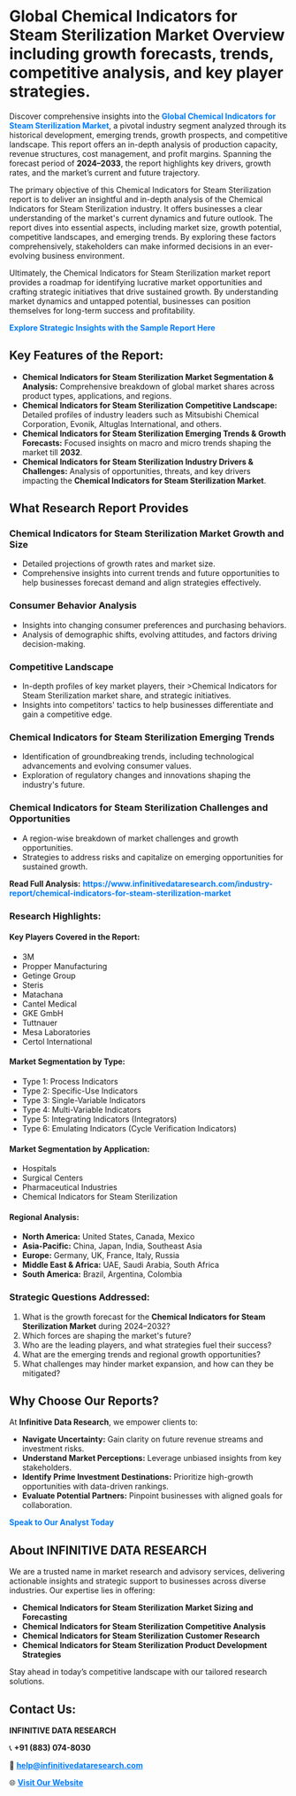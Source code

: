 <h1>Global Chemical Indicators for Steam Sterilization Market Overview including growth forecasts, trends, competitive analysis, and key player strategies.</h1>
<p>
Discover comprehensive insights into the 
<a href="https://www.infinitivedataresearch.com/industry-report/chemical-indicators-for-steam-sterilization-market" rel="dofollow" style="color: #007BFF; text-decoration: none;"><strong>Global Chemical Indicators for Steam Sterilization Market</strong></a>, a pivotal industry segment analyzed through its historical development, emerging trends, growth prospects, and competitive landscape. This report offers an in-depth analysis of production capacity, revenue structures, cost management, and profit margins. Spanning the forecast period of <strong>2024–2033</strong>, the report highlights key drivers, growth rates, and the market’s current and future trajectory.
</p>
<p>
The primary objective of this Chemical Indicators for Steam Sterilization report is to deliver an insightful and in-depth analysis of the Chemical Indicators for Steam Sterilization industry. It offers businesses a clear understanding of the market's current dynamics and future outlook. The report dives into essential aspects, including market size, growth potential, competitive landscapes, and emerging trends. By exploring these factors comprehensively, stakeholders can make informed decisions in an ever-evolving business environment.
</p>
<p>
Ultimately, the Chemical Indicators for Steam Sterilization market report provides a roadmap for identifying lucrative market opportunities and crafting strategic initiatives that drive sustained growth. By understanding market dynamics and untapped potential, businesses can position themselves for long-term success and profitability.
</p>
<p>
<a href="https://www.infinitivedataresearch.com/request-sample/reportId=110610" style="color: #007BFF; text-decoration: none;"><strong>Explore Strategic Insights with the Sample Report Here</strong></a>
</p>

<h2>Key Features of the Report:</h2>
<ul>
<li><strong>Chemical Indicators for Steam Sterilization Market Segmentation & Analysis:</strong> Comprehensive breakdown of global market shares across product types, applications, and regions.</li>
<li><strong>Chemical Indicators for Steam Sterilization Competitive Landscape:</strong> Detailed profiles of industry leaders such as Mitsubishi Chemical Corporation, Evonik, Altuglas International, and others.</li>
<li><strong>Chemical Indicators for Steam Sterilization Emerging Trends & Growth Forecasts:</strong> Focused insights on macro and micro trends shaping the market till <strong>2032</strong>.</li>
<li><strong>Chemical Indicators for Steam Sterilization Industry Drivers & Challenges:</strong> Analysis of opportunities, threats, and key drivers impacting the <strong>Chemical Indicators for Steam Sterilization Market</strong>.</li>
</ul>

<h2>What Research Report Provides</h2>
<h3>Chemical Indicators for Steam Sterilization Market Growth and Size</h3>
<ul>
<li>Detailed projections of growth rates and market size.</li>
<li>Comprehensive insights into current trends and future opportunities to help businesses forecast demand and align strategies effectively.</li>
</ul>

<h3>Consumer Behavior Analysis</h3>
<ul>
<li>Insights into changing consumer preferences and purchasing behaviors.</li>
<li>Analysis of demographic shifts, evolving attitudes, and factors driving decision-making.</li>
</ul>

<h3>Competitive Landscape</h3>
<ul>
<li>In-depth profiles of key market players, their >Chemical Indicators for Steam Sterilization market share, and strategic initiatives.</li>
<li>Insights into competitors' tactics to help businesses differentiate and gain a competitive edge.</li>
</ul>

<h3>Chemical Indicators for Steam Sterilization Emerging Trends</h3>
<ul>
<li>Identification of groundbreaking trends, including technological advancements and evolving consumer values.</li>
<li>Exploration of regulatory changes and innovations shaping the industry's future.</li>
</ul>

<h3>Chemical Indicators for Steam Sterilization Challenges and Opportunities</h3>
<ul>
<li>A region-wise breakdown of market challenges and growth opportunities.</li>
<li>Strategies to address risks and capitalize on emerging opportunities for sustained growth.</li>
</ul>
<p><strong>Read Full Analysis:</strong> <a href="https://www.infinitivedataresearch.com/industry-report/chemical-indicators-for-steam-sterilization-market" rel="dofollow" style="color: #007BFF; text-decoration: none;"><strong>https://www.infinitivedataresearch.com/industry-report/chemical-indicators-for-steam-sterilization-market</strong></a></p>
<h3>Research Highlights:</h3>
<h4>Key Players Covered in the Report:</h4>
<ul><li>3M</li><li>Propper Manufacturing</li><li>Getinge Group</li><li>Steris</li><li>Matachana</li><li>Cantel Medical</li><li>GKE GmbH</li><li>Tuttnauer</li><li>Mesa Laboratories</li><li>Certol International</li></ul>
<h4>Market Segmentation by Type:</h4>
<ul><li>Type 1: Process Indicators</li><li>Type 2: Specific-Use Indicators</li><li>Type 3: Single-Variable Indicators</li><li>Type 4: Multi-Variable Indicators</li><li>Type 5: Integrating Indicators (Integrators)</li><li>Type 6: Emulating Indicators (Cycle Verification Indicators)</li></ul>
<h4>Market Segmentation by Application:</h4>
<ul><li>Hospitals</li><li>Surgical Centers</li><li>Pharmaceutical Industries</li><li>Chemical Indicators for Steam Sterilization</li></ul>

<h4>Regional Analysis:</h4>
<ul>
<li><strong>North America:</strong> United States, Canada, Mexico</li>
<li><strong>Asia-Pacific:</strong> China, Japan, India, Southeast Asia</li>
<li><strong>Europe:</strong> Germany, UK, France, Italy, Russia</li>
<li><strong>Middle East & Africa:</strong> UAE, Saudi Arabia, South Africa</li>
<li><strong>South America:</strong> Brazil, Argentina, Colombia</li>
</ul>

<h3>Strategic Questions Addressed:</h3>
<ol>
<li>What is the growth forecast for the <strong>Chemical Indicators for Steam Sterilization Market</strong> during 2024–2032?</li>
<li>Which forces are shaping the market's future?</li>
<li>Who are the leading players, and what strategies fuel their success?</li>
<li>What are the emerging trends and regional growth opportunities?</li>
<li>What challenges may hinder market expansion, and how can they be mitigated?</li>
</ol>

<h2>Why Choose Our Reports?</h2>
<p>At <strong>Infinitive Data Research</strong>, we empower clients to:</p>
<ul>
<li><strong>Navigate Uncertainty:</strong> Gain clarity on future revenue streams and investment risks.</li>
<li><strong>Understand Market Perceptions:</strong> Leverage unbiased insights from key stakeholders.</li>
<li><strong>Identify Prime Investment Destinations:</strong> Prioritize high-growth opportunities with data-driven rankings.</li>
<li><strong>Evaluate Potential Partners:</strong> Pinpoint businesses with aligned goals for collaboration.</li>
</ul>
<p><a href="https://www.infinitivedataresearch.com/industry-report/chemical-indicators-for-steam-sterilization-market" rel="dofollow" style="color: #007BFF; text-decoration: none;"><strong>Speak to Our Analyst Today</strong></a></p>

<h2>About INFINITIVE DATA RESEARCH</h2>
<p>We are a trusted name in market research and advisory services, delivering actionable insights and strategic support to businesses across diverse industries. Our expertise lies in offering:</p>
<ul>
<li><strong>Chemical Indicators for Steam Sterilization Market Sizing and Forecasting</strong></li>
<li><strong>Chemical Indicators for Steam Sterilization Competitive Analysis</strong></li>
<li><strong>Chemical Indicators for Steam Sterilization Customer Research</strong></li>
<li><strong>Chemical Indicators for Steam Sterilization Product Development Strategies</strong></li>
</ul>
<p>Stay ahead in today’s competitive landscape with our tailored research solutions.</p>

<h2>Contact Us:</h2>
<p><strong>INFINITIVE DATA RESEARCH</strong></p>
<p>📞 <strong>+91 (883) 074-8030</strong></p>
<p>📧 <strong><a href="mailto:help@infinitivedataresearch.com" style="color: #007BFF;">help@infinitivedataresearch.com</a></strong></p>
<p>🌐 <strong><a href="https://www.infinitivedataresearch.com" rel="dofollow" style="color: #007BFF;">Visit Our Website</a></strong></p>